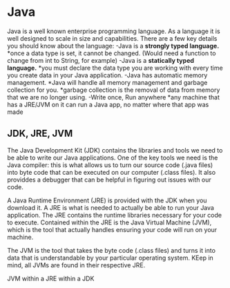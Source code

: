 # Java
Java is a well known enterprise programming language. As a language it is well designed to scale in size and capabilities. There are a few key details you should know about the language:
-Java is a **strongly typed language.**
    *once a data type is set, it cannot be changed. (Would need a function to change from int to String, for example)
-Java is a **statically typed language.**
    *you must declare the data type you are working with every time you create data in your Java application.
-Java has automatic memory management.
    *Java will handle all memory management and garbage collection for you.
    *garbage collection is the removal of data from memory that we are no longer using.
-Write once, Run anywhere
    *any machine that has a JRE/JVM on it can run a Java app, no matter where that app was made


## JDK, JRE, JVM
The Java Development Kit (JDK) contains the libraries and tools we need to be able to write our Java applications. One of the key tools we need is the Java compiler: this is what allows us to turn our source code (.java files) into byte code  that can be executed on our computer (.class files). It also providdes a debugger that can be helpful in figuring out issues with our code.

A Java Runtime Environment (JRE) is provided with the JDK when you download it. A JRE is what is needed to actually be able to run your Java application. The JRE contains the runtime libraries necessary for your code to execute. Contained within the JRE is the Java Virtual Machine (JVM), which is the tool that actually handles ensuring your code will run on your machine.

The JVM is the tool that takes the byte code (.class files) and turns it into data that is understandable by your particular operating system. KEep in mind, all JVMs are found in their respective JRE.

JVM within a JRE within a JDK